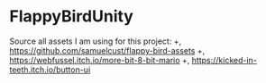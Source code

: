 # FlappyBirdUnity

Source all assets I am using for this project:
+, https://github.com/samuelcust/flappy-bird-assets
+, https://webfussel.itch.io/more-bit-8-bit-mario
+, https://kicked-in-teeth.itch.io/button-ui

